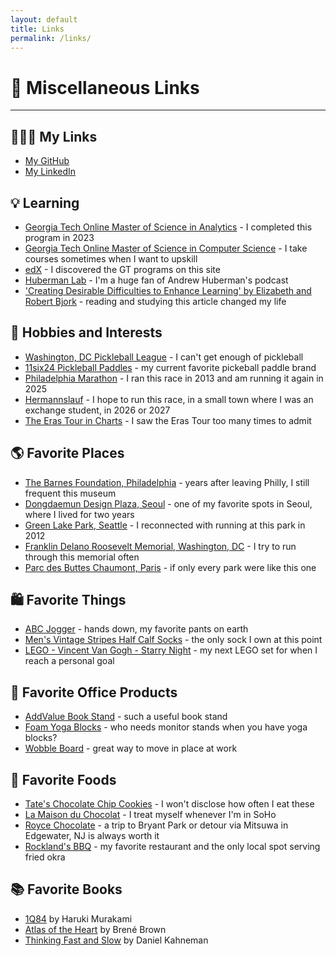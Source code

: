 ```yaml
---
layout: default
title: Links
permalink: /links/
---
```

<h1 class="text-center">🔗 Miscellaneous Links</h1>

<!-- horizontal line -->
<hr />

## 👨🏼‍💻 My Links
- [My GitHub](https://github.com/nathanwatkinsdc)
- [My LinkedIn](https://linkedin.com/in/nathanlwatkins)

## 💡 Learning
- [Georgia Tech Online Master of Science in Analytics](https://pe.gatech.edu/degrees/analytics) - I completed this program in 2023
- [Georgia Tech Online Master of Science in Computer Science](https://omscs.gatech.edu/) - I take courses sometimes when I want to upskill
- [edX](https://www.edx.org/) - I discovered the GT programs on this site
- [Huberman Lab](https://www.hubermanlab.com/) - I'm a huge fan of Andrew Huberman's podcast
- ['Creating Desirable Difficulties to Enhance Learning' by Elizabeth and Robert Bjork](https://bjorklab.psych.ucla.edu/wp-content/uploads/sites/13/2016/04/EBjork_RBjork_2011.pdf) - reading and studying this article changed my life

## 🏓 Hobbies and Interests
- [Washington, DC Pickleball League](https://wdcpickleball.com) - I can't get enough of pickleball
- [11six24 Pickleball Paddles](https://11six24.com/) - my current favorite pickeball paddle brand
- [Philadelphia Marathon](https://www.philadelphiamarathon.com/) - I ran this race in 2013 and am running it again in 2025
- [Hermannslauf](https://hermannslauf.de/) - I hope to run this race, in a small town where I was an exchange student, in 2026 or 2027
- [The Eras Tour in Charts](https://flourish.studio/blog/taylor-swift-data-visualization/) - I saw the Eras Tour too many times to admit

## 🌎 Favorite Places
- [The Barnes Foundation, Philadelphia](https://www.barnesfoundation.org/) - years after leaving Philly, I still frequent this museum
- [Dongdaemun Design Plaza, Seoul](https://en.wikipedia.org/wiki/Dongdaemun_Design_Plaza) - one of my favorite spots in Seoul, where I lived for two years
- [Green Lake Park, Seattle](https://www.seattle.gov/parks/allparks/green-lake-park) - I reconnected with running at this park in 2012
- [Franklin Delano Roosevelt Memorial, Washington, DC](https://www.nps.gov/frde/index.htm) - I try to run through this memorial often
- [Parc des Buttes Chaumont, Paris](https://en.wikipedia.org/wiki/Parc_des_Buttes_Chaumont) - if only every park were like this one

## 🛍️ Favorite Things
- [ABC Jogger](https://shop.lululemon.com/c/men-abc-joggers/n1ecp3zsddx) - hands down, my favorite pants on earth
- [Men's Vintage Stripes Half Calf Socks](https://bombas.com/products/mens-vintage-stripes-half-calf-socks?variant=wine) - the only sock I own at this point
- [LEGO - Vincent Van Gogh - Starry Night](https://www.lego.com/en-us/product/vincent-van-gogh-the-starry-night-21333) - my next LEGO set for when I reach a personal goal

## 📝 Favorite Office Products
- [AddValue Book Stand](https://www.amazon.com/AddValue-Adjustable-Multi-Purpose-Material-Ergonomic/dp/B093PV1Y44) - such a useful book stand
- [Foam Yoga Blocks](https://www.theyogawarehouse.com/yoga-blocks.asp) - who needs monitor stands when you have yoga blocks?
- [Wobble Board](https://www.amazon.com/AmazonBasics-Wobble-Balance-Board-Black/dp/B07DWKNXNY) - great way to move in place at work

## 🍪 Favorite Foods
- [Tate's Chocolate Chip Cookies](https://www.tatesbakeshop.com/chocolate-chip-cookies.html) - I won't disclose how often I eat these
- [La Maison du Chocolat](https://www.lamaisonduchocolat.com/en_us) - I treat myself whenever I'm in SoHo
- [Royce Chocolate](https://roycechocolate.com/) - a trip to Bryant Park or detour via Mitsuwa in Edgewater, NJ is always worth it
- [Rockland's BBQ](https://rocklands.com/) - my favorite restaurant and the only local spot serving fried okra

## 📚 Favorite Books
- [1Q84](https://en.wikipedia.org/wiki/1Q84) by Haruki Murakami
- [Atlas of the Heart](https://brenebrown.com/book/atlas-of-the-heart/) by Brené Brown
- [Thinking Fast and Slow](https://en.wikipedia.org/wiki/Thinking,_Fast_and_Slow) by Daniel Kahneman
